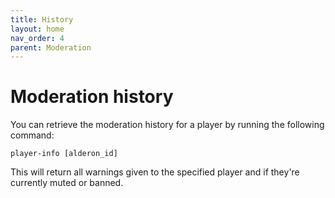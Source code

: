 ```yaml
---
title: History
layout: home
nav_order: 4
parent: Moderation
---
```


# Moderation history

You can retrieve the moderation history for a player by running the following command:
```
player-info [alderon_id]
```
This will return all warnings given to the specified player and if they're currently muted or banned.
